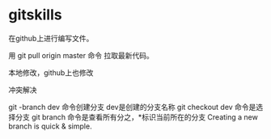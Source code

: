 # gitskills

在github上进行编写文件。

用 git pull origin master 命令 拉取最新代码。

本地修改，github上也修改

冲突解决

git -branch dev 命令创建分支 dev是创建的分支名称
git checkout dev 命令是选择分支
git branch 命令是查看所有分之，*标识当前所在的分支
Creating a new branch is quick & simple.